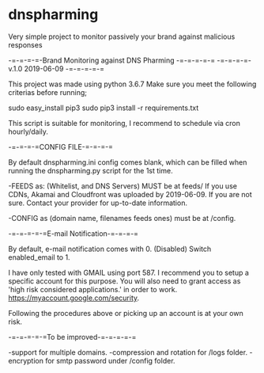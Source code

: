 # dnspharming
Very simple project to monitor passively your brand against malicious responses

-=-=-=-=-Brand Monitoring against DNS Pharming -=-=-=-=-=
-=-=-=-=-       v.1.0 2019-06-09 	             -=-=-=-=-=

This project was made using python 3.6.7 
Make sure you meet the following criterias before running;

sudo easy_install pip3
sudo pip3 install -r requirements.txt

This script is suitable for monitoring, I recommend to schedule via cron hourly/daily.

-=-=-=-=CONFIG FILE-=-=-=-=

By default dnspharming.ini config comes blank, which can be filled when running the dnspharming.py script for the 1st time. 

-FEEDS as: (Whitelist, and DNS Servers) MUST be at feeds/ If you use CDNs, Akamai and Cloudfront was uploaded by 2019-06-09. 
If you are not sure. Contact your provider for up-to-date information. 

-CONFIG as (domain name, filenames feeds ones) must be at /config.

-=-=-=-=-=E-mail Notification-=-=-=-=

By default, e-mail notification comes with 0. (Disabled) Switch enabled_email to 1.

I have only tested with GMAIL using port 587. 
I recommend you to setup a specific account for this purpose.
You will also need to grant access as 'high risk considered applications.' in order to work. 
https://myaccount.google.com/security.

Following the procedures above or picking up an account is at your own risk.

-=-=-=-=-=To be improved-=-=-=-=-=

-support for multiple domains.
-compression and rotation for /logs folder.
-encryption for smtp password under /config folder.
